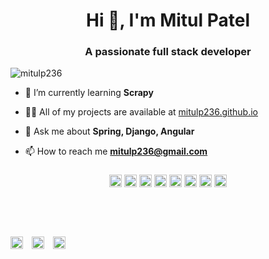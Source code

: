 <h1 align="center">Hi 👋, I'm Mitul Patel</h1>
<h3 align="center">A passionate full stack developer</h3>

<p align="left"> <img src="https://komarev.com/ghpvc/?username=mitulp236" alt="mitulp236" /> </p>

- 🌱 I’m currently learning **Scrapy**

- 👨‍💻 All of my projects are available at [mitulp236.github.io](mitulp236.github.io)

- 💬 Ask me about **Spring, Django, Angular**

- 📫 How to reach me **mitulp236@gmail.com**

<h3 align="center">
  <img src="https://devicons.github.io/devicon/devicon.git/icons/angularjs/angularjs-original.svg" alt="angularjs" width="20" height="20"/> 
  <img src="https://devicons.github.io/devicon/devicon.git/icons/amazonwebservices/amazonwebservices-original-wordmark.svg" alt="aws" width="20" height="20"/> 
  <img src="https://devicons.github.io/devicon/devicon.git/icons/django/django-original.svg" alt="django" width="20" height="20"/> 
  <img src="https://devicons.github.io/devicon/devicon.git/icons/java/java-original-wordmark.svg" alt="java" width="20" height="20"/> 
  <img src="https://devicons.github.io/devicon/devicon.git/icons/javascript/javascript-original.svg" alt="javascript" width="20" height="20"/> 
  <img src="https://devicons.github.io/devicon/devicon.git/icons/mongodb/mongodb-original-wordmark.svg" alt="mongodb" width="20" height="20"/> 
  <img src="https://devicons.github.io/devicon/devicon.git/icons/mysql/mysql-original-wordmark.svg" alt="mysql" width="20" height="20"/> 
  <img src="https://devicons.github.io/devicon/devicon.git/icons/linux/linux-original.svg" alt="linux" width="20" height="20"/>
</h3>

<p style="font-size:50;ign="center"> 
<a href="https://twitter.com/mitulp236" target="blank"><img align="center" src="https://cdn.jsdelivr.net/npm/simple-icons@3.0.1/icons/twitter.svg" alt="mitulp236" height="20" width="20" /></a> 
<a href="https://linkedin.com/in/mitulp236" target="blank"><img align="center" src="https://cdn.jsdelivr.net/npm/simple-icons@3.0.1/icons/linkedin.svg" alt="mitulp236" height="20" width="20" /></a> 
<a href="https://instagram.com/mitulp236" target="blank"><img align="center" src="https://cdn.jsdelivr.net/npm/simple-icons@3.0.1/icons/instagram.svg" alt="mitulp236" height="20" width="20" /></a> 
</p>

